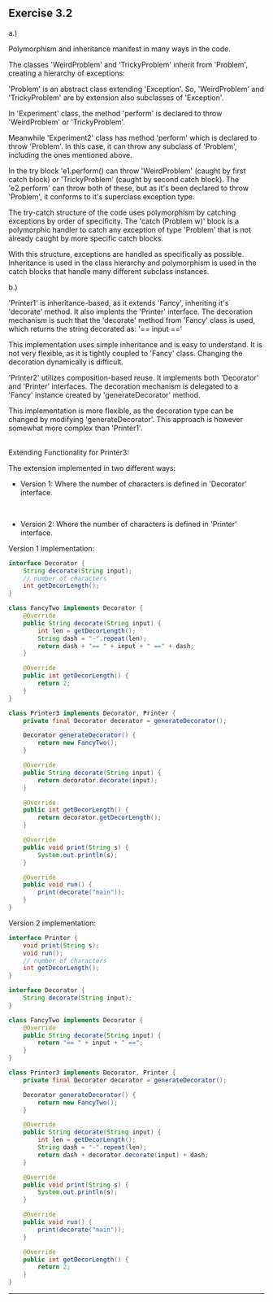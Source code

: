 
## Exercise 3.2

a.) 

Polymorphism and inheritance manifest in many ways in the code.

The classes 'WeirdProblem' and 'TrickyProblem' inherit from 'Problem', creating a hierarchy of exceptions:

'Problem' is an abstract class extending 'Exception'. So, 'WeirdProblem' and 'TrickyProblem' are by extension also subclasses of 'Exception'.

In 'Experiment' class, the method 'perform' is declared to throw 'WeirdProblem' or 'TrickyProblem'.

Meanwhile 'Experiment2' class has method 'perform' which is declared to throw 'Problem'. In this case, it can throw any subclass of 'Problem', including the ones mentioned above.

In the try block 'e1.perform() can throw 'WeirdProblem' (caught by first catch block) or 'TrickyProblem' (caught by second catch block). The 'e2.perform' can throw both of these, but as it's been declared to throw 'Problem', it conforms to it's superclass exception type.

The try-catch structure of the code uses polymorphism by catching exceptions by order of specificity. The 'catch (Problem w)' block is a polymorphic handler to catch any exception of type 'Problem' that is not already caught by more specific catch blocks.

With this structure, exceptions are handled as specifically as possible. Inheritance is used in the class hierarchy and polymorphism is used in the catch blocks that handle many different subclass instances.

b.)

'Printer1' is inheritance-based, as it extends 'Fancy', inheriting it's 'decorate' method. It also implents the 'Printer' interface. The decoration mechanism is such that the 'decorate' method from 'Fancy' class is used, which returns the string decorated as: '== input =='

This implementation uses simple inheritance and is easy to understand. It is not very flexible, as it is tightly coupled to 'Fancy' class. Changing the decoration dynamically is difficult.

'Printer2' utilizes composition-based reuse. It implements both 'Decorator' and 'Printer' interfaces. The decoration mechanism is delegated to a 'Fancy' instance created by 'generateDecorator' method.

This implementation is more flexible, as the decoration type can be changed by modifying 'generateDecorator'. This approach is however somewhat more complex than 'Printer1'.
<br>
<br>

Extending Functionality for Printer3:

The extension implemented in two different ways:

- Version 1: Where the number of characters is defined in 'Decorator' interface.
<br>

- Version 2: Where the number of characters is defined in 'Printer' interface.

Version 1 implementation:

```Java
interface Decorator {
    String decorate(String input);
    // number of characters
    int getDecorLength();
}

class FancyTwo implements Decorator {
    @Override
    public String decorate(String input) {
        int len = getDecorLength();
        String dash = "-".repeat(len);
        return dash + "== " + input + " ==" + dash;
    }

    @Override
    public int getDecorLength() {
        return 2;
    }
}

class Printer3 implements Decorator, Printer {
    private final Decorator decorator = generateDecorator();

    Decorator generateDecorator() {
        return new FancyTwo();
    }

    @Override
    public String decorate(String input) {
        return decorator.decorate(input);
    }

    @Override
    public int getDecorLength() {
        return decorator.getDecorLength();
    }

    @Override
    public void print(String s) {
        System.out.println(s);
    }

    @Override
    public void run() {
        print(decorate("main"));
    }
}
```
Version 2 implementation:

```Java
interface Printer {
    void print(String s);
    void run();
    // number of characters
    int getDecorLength();
}

interface Decorator {
    String decorate(String input);
}

class FancyTwo implements Decorator {
    @Override
    public String decorate(String input) {
        return "== " + input + " ==";
    }
}

class Printer3 implements Decorator, Printer {
    private final Decorator decorator = generateDecorator();

    Decorator generateDecorator() {
        return new FancyTwo();
    }

    @Override
    public String decorate(String input) {
        int len = getDecorLength();
        String dash = "-".repeat(len);
        return dash + decorator.decorate(input) + dash;
    }

    @Override
    public void print(String s) {
        System.out.println(s);
    }

    @Override
    public void run() {
        print(decorate("main"));
    }

    @Override
    public int getDecorLength() {
        return 2;
    }
}
```
___